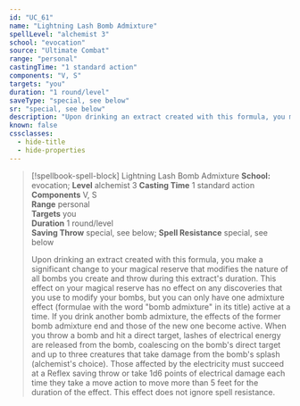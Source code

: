 ```yaml
---
id: "UC_61"
name: "Lightning Lash Bomb Admixture"
spellLevel: "alchemist 3"
school: "evocation"
source: "Ultimate Combat"
range: "personal"
castingTime: "1 standard action"
components: "V, S"
targets: "you"
duration: "1 round/level"
saveType: "special, see below"
sr: "special, see below"
description: "Upon drinking an extract created with this formula, you make a significant change to your magical reserve that modifies the nature of all bombs you create and throw during this extract's duration. This effect on your magical reserve has no effect on any discoveries that you use to modify your bombs, but you can only have one admixture effect (formulae with the word \"bomb admixture\" in its title) active at a time. If you drink another bomb admixture, the effects of the former bomb admixture end and those of the new one become active.  When you throw a bomb and hit a direct target, lashes of electrical energy are released from the bomb, coalescing on the bomb's direct target and up to three creatures that take damage from the bomb's splash (alchemist's choice). Those affected by the electricity must succeed at a Reflex saving throw or take 1d6 points of electrical damage each time they take a move action to move more than 5 feet for the duration of the effect. This effect does not ignore spell resistance."
known: false
cssclasses:
  - hide-title
  - hide-properties
---
```


> [!spellbook-spell-block] Lightning Lash Bomb Admixture
> **School:** evocation; **Level** alchemist 3
> **Casting Time** 1 standard action  
> **Components** V, S  
> **Range** personal  
> **Targets** you  
> **Duration** 1 round/level  
> **Saving Throw** special, see below; **Spell Resistance** special, see below
> 
> Upon drinking an extract created with this formula, you make a significant change to your magical reserve that modifies the nature of all bombs you create and throw during this extract's duration. This effect on your magical reserve has no effect on any discoveries that you use to modify your bombs, but you can only have one admixture effect (formulae with the word "bomb admixture" in its title) active at a time. If you drink another bomb admixture, the effects of the former bomb admixture end and those of the new one become active.  When you throw a bomb and hit a direct target, lashes of electrical energy are released from the bomb, coalescing on the bomb's direct target and up to three creatures that take damage from the bomb's splash (alchemist's choice). Those affected by the electricity must succeed at a Reflex saving throw or take 1d6 points of electrical damage each time they take a move action to move more than 5 feet for the duration of the effect. This effect does not ignore spell resistance.